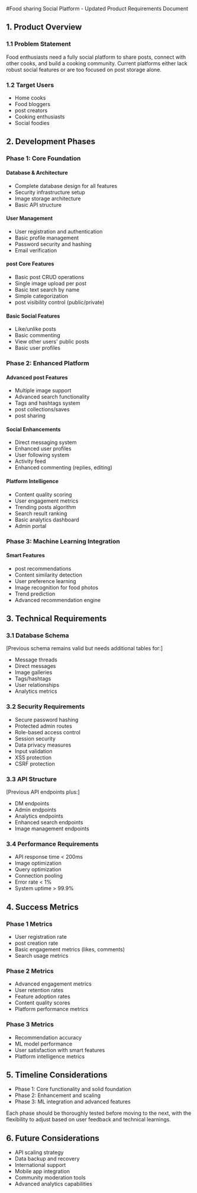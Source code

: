 #Food sharing Social Platform - Updated Product Requirements Document

## 1. Product Overview

### 1.1 Problem Statement
Food enthusiasts need a fully social platform to share posts, connect with other cooks, and build a cooking community. Current platforms either lack robust social features or are too focused on post storage alone.

### 1.2 Target Users
- Home cooks
- Food bloggers 
- post creators
- Cooking enthusiasts
- Social foodies

## 2. Development Phases

### Phase 1: Core Foundation
#### Database & Architecture
- Complete database design for all features
- Security infrastructure setup
- Image storage architecture
- Basic API structure

#### User Management
- User registration and authentication
- Basic profile management
- Password security and hashing
- Email verification

#### post Core Features
- Basic post CRUD operations
- Single image upload per post
- Basic text search by name
- Simple categorization
- post visibility control (public/private)

#### Basic Social Features
- Like/unlike posts
- Basic commenting
- View other users' public posts
- Basic user profiles

### Phase 2: Enhanced Platform
#### Advanced post Features
- Multiple image support
- Advanced search functionality
- Tags and hashtags system
- post collections/saves
- post sharing

#### Social Enhancements
- Direct messaging system
- Enhanced user profiles
- User following system
- Activity feed
- Enhanced commenting (replies, editing)

#### Platform Intelligence
- Content quality scoring
- User engagement metrics
- Trending posts algorithm
- Search result ranking
- Basic analytics dashboard
- Admin portal

### Phase 3: Machine Learning Integration
#### Smart Features
- post recommendations
- Content similarity detection
- User preference learning
- Image recognition for food photos
- Trend prediction
- Advanced recommendation engine

## 3. Technical Requirements

### 3.1 Database Schema
[Previous schema remains valid but needs additional tables for:]
- Message threads
- Direct messages
- Image galleries
- Tags/hashtags
- User relationships
- Analytics metrics

### 3.2 Security Requirements
- Secure password hashing
- Protected admin routes
- Role-based access control
- Session security
- Data privacy measures
- Input validation
- XSS protection
- CSRF protection

### 3.3 API Structure
[Previous API endpoints plus:]
- DM endpoints
- Admin endpoints
- Analytics endpoints
- Enhanced search endpoints
- Image management endpoints

### 3.4 Performance Requirements
- API response time < 200ms
- Image optimization
- Query optimization
- Connection pooling
- Error rate < 1%
- System uptime > 99.9%

## 4. Success Metrics
### Phase 1 Metrics
- User registration rate
- post creation rate
- Basic engagement metrics (likes, comments)
- Search usage metrics

### Phase 2 Metrics
- Advanced engagement metrics
- User retention rates
- Feature adoption rates
- Content quality scores
- Platform performance metrics

### Phase 3 Metrics
- Recommendation accuracy
- ML model performance
- User satisfaction with smart features
- Platform intelligence metrics

## 5. Timeline Considerations
- Phase 1: Core functionality and solid foundation
- Phase 2: Enhancement and scaling
- Phase 3: ML integration and advanced features

Each phase should be thoroughly tested before moving to the next, with the flexibility to adjust based on user feedback and technical learnings.

## 6. Future Considerations
- API scaling strategy
- Data backup and recovery
- International support
- Mobile app integration
- Community moderation tools
- Advanced analytics capabilities
